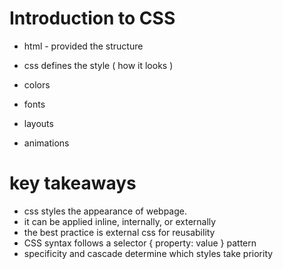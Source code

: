 # Introduction to CSS

- html - provided the structure

- css defines the style ( how it looks )

- colors
- fonts
- layouts
- animations

# key takeaways

- css styles the appearance of webpage.
- it can be applied inline, internally, or externally
- the best practice is external css for reusability
- CSS syntax follows a selector { property: value } pattern
- specificity and cascade determine which styles take priority
